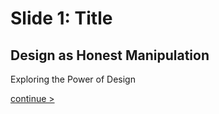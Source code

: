 # Slide 1: Title
## Design as Honest Manipulation
Exploring the Power of Design

[continue >](link.com)
